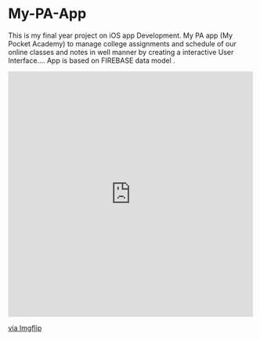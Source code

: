 # My-PA-App
This is my final year project on iOS app Development. My PA app (My Pocket Academy) to manage college assignments and schedule of our online classes and notes in well manner by creating a interactive User Interface.... App is based on FIREBASE data model .
<div style="width:500px;max-width:100%;"><div style="height:0;padding-bottom:100%;position:relative;"><iframe width="500" height="500" style="position:absolute;top:0;left:0;width:100%;height:100%;" frameBorder="0" src="https://imgflip.com/embed/5h2kbx"></iframe></div><p><a href="https://imgflip.com/gif/5h2kbx">via Imgflip</a></p></div>
